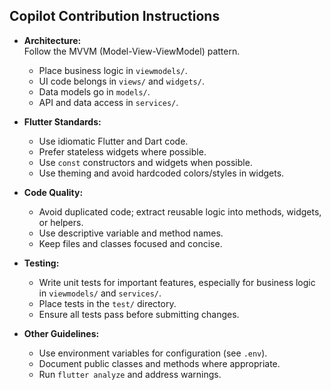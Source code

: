 ## Copilot Contribution Instructions

- **Architecture:**  
  Follow the MVVM (Model-View-ViewModel) pattern.  
  - Place business logic in `viewmodels/`.
  - UI code belongs in `views/` and `widgets/`.
  - Data models go in `models/`.
  - API and data access in `services/`.

- **Flutter Standards:**  
  - Use idiomatic Flutter and Dart code.
  - Prefer stateless widgets where possible.
  - Use `const` constructors and widgets when possible.
  - Use theming and avoid hardcoded colors/styles in widgets.

- **Code Quality:**  
  - Avoid duplicated code; extract reusable logic into methods, widgets, or helpers.
  - Use descriptive variable and method names.
  - Keep files and classes focused and concise.

- **Testing:**  
  - Write unit tests for important features, especially for business logic in `viewmodels/` and `services/`.
  - Place tests in the `test/` directory.
  - Ensure all tests pass before submitting changes.

- **Other Guidelines:**  
  - Use environment variables for configuration (see `.env`).
  - Document public classes and methods where appropriate.
  - Run `flutter analyze` and address warnings.
